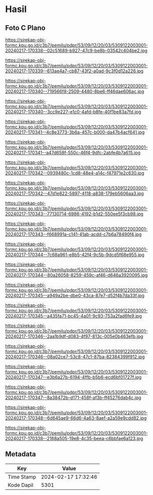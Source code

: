 # Hasil

## Foto C Plano

https://sirekap-obj-formc.kpu.go.id/c3b7/pemilu/pdpr/53/09/12/20/03/5309122003001-20240217-170338--02c51689-b927-47c9-be8b-03542c404be2.jpg

https://sirekap-obj-formc.kpu.go.id/c3b7/pemilu/pdpr/53/09/12/20/03/5309122003001-20240217-170339--613ae4a7-cb87-43f2-a0ad-9c3f0d12a226.jpg

https://sirekap-obj-formc.kpu.go.id/c3b7/pemilu/pdpr/53/09/12/20/03/5309122003001-20240217-170340--719566f8-2509-4480-8be6-ff46dae606ac.jpg

https://sirekap-obj-formc.kpu.go.id/c3b7/pemilu/pdpr/53/09/12/20/03/5309122003001-20240217-170340--3cc9e227-e1c0-4afd-b8fe-40f1be83a7fd.jpg

https://sirekap-obj-formc.kpu.go.id/c3b7/pemilu/pdpr/53/09/12/20/03/5309122003001-20240217-170341--4c8e3773-3b6a-457c-b000-da47b4acf641.jpg

https://sirekap-obj-formc.kpu.go.id/c3b7/pemilu/pdpr/53/09/12/20/03/5309122003001-20240217-170341--a47d658f-550c-46f4-9dfc-2abfe4b7a615.jpg

https://sirekap-obj-formc.kpu.go.id/c3b7/pemilu/pdpr/53/09/12/20/03/5309122003001-20240217-170342--0939480c-1cd8-48e4-a14c-f47971e2c630.jpg

https://sirekap-obj-formc.kpu.go.id/c3b7/pemilu/pdpr/53/09/12/20/03/5309122003001-20240217-170342--47d1e822-5897-4118-a838-179eb5606aa3.jpg

https://sirekap-obj-formc.kpu.go.id/c3b7/pemilu/pdpr/53/09/12/20/03/5309122003001-20240217-170343--77130714-6986-4192-b1d2-550ee5f3cb98.jpg

https://sirekap-obj-formc.kpu.go.id/c3b7/pemilu/pdpr/53/09/12/20/03/5309122003001-20240217-170343--f668991a-c141-41ab-acdd-c7b6a78490f4.jpg

https://sirekap-obj-formc.kpu.go.id/c3b7/pemilu/pdpr/53/09/12/20/03/5309122003001-20240217-170344--7c68a961-e8b5-42f4-9c5b-9dcd5f68e955.jpg

https://sirekap-obj-formc.kpu.go.id/c3b7/pemilu/pdpr/53/09/12/20/03/5309122003001-20240217-170344--80a26058-8259-459c-af46-d646a3920095.jpg

https://sirekap-obj-formc.kpu.go.id/c3b7/pemilu/pdpr/53/09/12/20/03/5309122003001-20240217-170345--a949a2be-dbe0-43ca-87e7-d52f4b7da33f.jpg

https://sirekap-obj-formc.kpu.go.id/c3b7/pemilu/pdpr/53/09/12/20/03/5309122003001-20240217-170345--a435fa71-bc45-4a01-9c93-753a2fad6fe9.jpg

https://sirekap-obj-formc.kpu.go.id/c3b7/pemilu/pdpr/53/09/12/20/03/5309122003001-20240217-170346--2aa1b9df-d083-4f97-813c-005e0b463efb.jpg

https://sirekap-obj-formc.kpu.go.id/c3b7/pemilu/pdpr/53/09/12/20/03/5309122003001-20240217-170346--08a02ce7-53c8-47c1-87ba-82384399f912.jpg

https://sirekap-obj-formc.kpu.go.id/c3b7/pemilu/pdpr/53/09/12/20/03/5309122003001-20240217-170347--e3b6a27b-6194-4ffb-b5b6-ecd6bf01727f.jpg

https://sirekap-obj-formc.kpu.go.id/c3b7/pemilu/pdpr/53/09/12/20/03/5309122003001-20240217-170347--8a38472b-d171-458f-af3b-ff45276dab4c.jpg

https://sirekap-obj-formc.kpu.go.id/c3b7/pemilu/pdpr/53/09/12/20/03/5309122003001-20240217-170348--6d645ae9-66d6-4a63-8aef-a2a59e9cdd82.jpg

https://sirekap-obj-formc.kpu.go.id/c3b7/pemilu/pdpr/53/09/12/20/03/5309122003001-20240217-170338--2168a505-19e8-4c35-beea-c6bbfae6a123.jpg


## Metadata

| Key        | Value               |
| ---------- | ------------------- |
| Time Stamp | 2024-02-17 17:32:46 |
| Kode Dapil | 5301                |



